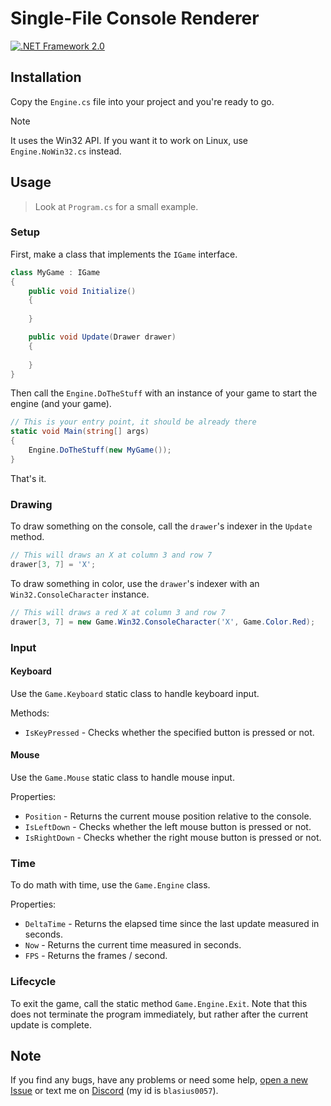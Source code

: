 # Single-File Console Renderer

[![.NET Framework 2.0](https://img.shields.io/badge/.NET_Framework-2.0-5C2D91)](#)

## Installation

Copy the `Engine.cs` file into your project and you're ready to go.

> [!NOTE]
> It uses the Win32 API. If you want it to work on Linux, use `Engine.NoWin32.cs` instead.

## Usage

> Look at `Program.cs` for a small example.

### Setup

First, make a class that implements the `IGame` interface.

```cs
class MyGame : IGame
{
	public void Initialize()
	{
		
	}

	public void Update(Drawer drawer)
	{
		
	}
}
```

Then call the `Engine.DoTheStuff` with an instance of your game to start the engine (and your game).

```cs
// This is your entry point, it should be already there
static void Main(string[] args)
{
    Engine.DoTheStuff(new MyGame());
}
```

That's it.

### Drawing

To draw something on the console, call the `drawer`'s indexer in the `Update` method.

```cs
// This will draws an X at column 3 and row 7
drawer[3, 7] = 'X';
```

To draw something in color, use the `drawer`'s indexer with an `Win32.ConsoleCharacter` instance.

```cs
// This will draws a red X at column 3 and row 7
drawer[3, 7] = new Game.Win32.ConsoleCharacter('X', Game.Color.Red);
```

### Input

#### Keyboard

Use the `Game.Keyboard` static class to handle keyboard input.

Methods:
- `IsKeyPressed` - Checks whether the specified button is pressed or not.

#### Mouse

Use the `Game.Mouse` static class to handle mouse input.

Properties:
- `Position` - Returns the current mouse position relative to the console.
- `IsLeftDown` - Checks whether the left mouse button is pressed or not.
- `IsRightDown` - Checks whether the right mouse button is pressed or not.

### Time

To do math with time, use the `Game.Engine` class.

Properties:
- `DeltaTime` - Returns the elapsed time since the last update measured in seconds.
- `Now` - Returns the current time measured in seconds.
- `FPS` - Returns the frames / second.

### Lifecycle

To exit the game, call the static method `Game.Engine.Exit`.
Note that this does not terminate the program immediately, but rather after the current update is complete.

## Note

If you find any bugs, have any problems or need some help, [open a new Issue](https://github.com/BBpezsgo/Single-File-Console-Renderer/issues/new) or text me on [Discord](https://discord.com/app) (my id is `blasius0057`).
